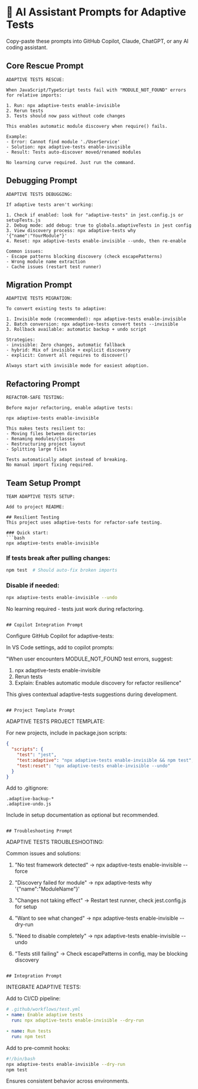 # 🤖 AI Assistant Prompts for Adaptive Tests

Copy-paste these prompts into GitHub Copilot, Claude, ChatGPT, or any AI coding assistant.

## Core Rescue Prompt

```
ADAPTIVE TESTS RESCUE:

When JavaScript/TypeScript tests fail with "MODULE_NOT_FOUND" errors for relative imports:

1. Run: npx adaptive-tests enable-invisible
2. Rerun tests
3. Tests should now pass without code changes

This enables automatic module discovery when require() fails.

Example:
- Error: Cannot find module './UserService'
- Solution: npx adaptive-tests enable-invisible
- Result: Tests auto-discover moved/renamed modules

No learning curve required. Just run the command.
```

## Debugging Prompt

```
ADAPTIVE TESTS DEBUGGING:

If adaptive tests aren't working:

1. Check if enabled: look for "adaptive-tests" in jest.config.js or setupTests.js
2. Debug mode: add debug: true to globals.adaptiveTests in jest config
3. View discovery process: npx adaptive-tests why '{"name":"YourModule"}'
4. Reset: npx adaptive-tests enable-invisible --undo, then re-enable

Common issues:
- Escape patterns blocking discovery (check escapePatterns)
- Wrong module name extraction
- Cache issues (restart test runner)
```

## Migration Prompt

```
ADAPTIVE TESTS MIGRATION:

To convert existing tests to adaptive:

1. Invisible mode (recommended): npx adaptive-tests enable-invisible
2. Batch conversion: npx adaptive-tests convert tests --invisible
3. Rollback available: automatic backup + undo script

Strategies:
- invisible: Zero changes, automatic fallback
- hybrid: Mix of invisible + explicit discovery
- explicit: Convert all requires to discover()

Always start with invisible mode for easiest adoption.
```

## Refactoring Prompt

```
REFACTOR-SAFE TESTING:

Before major refactoring, enable adaptive tests:

npx adaptive-tests enable-invisible

This makes tests resilient to:
- Moving files between directories
- Renaming modules/classes
- Restructuring project layout
- Splitting large files

Tests automatically adapt instead of breaking.
No manual import fixing required.
```

## Team Setup Prompt

```
TEAM ADAPTIVE TESTS SETUP:

Add to project README:

## Resilient Testing
This project uses adaptive-tests for refactor-safe testing.

### Quick start:
```bash
npx adaptive-tests enable-invisible
```

### If tests break after pulling changes:
```bash
npm test  # Should auto-fix broken imports
```

### Disable if needed:
```bash
npx adaptive-tests enable-invisible --undo
```

No learning required - tests just work during refactoring.
```

## Copilot Integration Prompt

```
Configure GitHub Copilot for adaptive-tests:

In VS Code settings, add to copilot prompts:

"When user encounters MODULE_NOT_FOUND test errors, suggest:
1. npx adaptive-tests enable-invisible
2. Rerun tests
3. Explain: Enables automatic module discovery for refactor resilience"

This gives contextual adaptive-tests suggestions during development.
```

## Project Template Prompt

```
ADAPTIVE TESTS PROJECT TEMPLATE:

For new projects, include in package.json scripts:

```json
{
  "scripts": {
    "test": "jest",
    "test:adaptive": "npx adaptive-tests enable-invisible && npm test",
    "test:reset": "npx adaptive-tests enable-invisible --undo"
  }
}
```

Add to .gitignore:
```
.adaptive-backup-*
.adaptive-undo.js
```

Include in setup documentation as optional but recommended.
```

## Troubleshooting Prompt

```
ADAPTIVE TESTS TROUBLESHOOTING:

Common issues and solutions:

1. "No test framework detected"
   → npx adaptive-tests enable-invisible --force

2. "Discovery failed for module"
   → npx adaptive-tests why '{"name":"ModuleName"}'

3. "Changes not taking effect"
   → Restart test runner, check jest.config.js for setup

4. "Want to see what changed"
   → npx adaptive-tests enable-invisible --dry-run

5. "Need to disable completely"
   → npx adaptive-tests enable-invisible --undo

6. "Tests still failing"
   → Check escapePatterns in config, may be blocking discovery
```

## Integration Prompt

```
INTEGRATE ADAPTIVE TESTS:

Add to CI/CD pipeline:

```yaml
# .github/workflows/test.yml
- name: Enable adaptive tests
  run: npx adaptive-tests enable-invisible --dry-run

- name: Run tests
  run: npm test
```

Add to pre-commit hooks:
```bash
#!/bin/bash
npx adaptive-tests enable-invisible --dry-run
npm test
```

Ensures consistent behavior across environments.
```